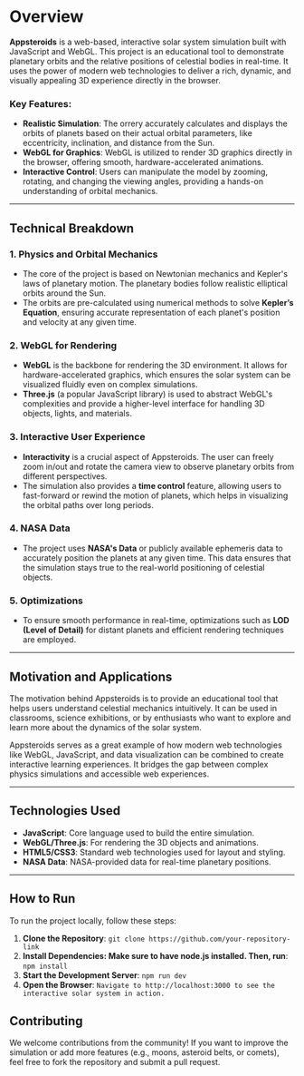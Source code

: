 # Overview

**Appsteroids** is a web-based, interactive solar system simulation built with JavaScript and WebGL. This project is an educational tool to demonstrate planetary orbits and the relative positions of celestial bodies in real-time. It uses the power of modern web technologies to deliver a rich, dynamic, and visually appealing 3D experience directly in the browser.

### Key Features:
- **Realistic Simulation**: The orrery accurately calculates and displays the orbits of planets based on their actual orbital parameters, like eccentricity, inclination, and distance from the Sun.
- **WebGL for Graphics**: WebGL is utilized to render 3D graphics directly in the browser, offering smooth, hardware-accelerated animations.
- **Interactive Control**: Users can manipulate the model by zooming, rotating, and changing the viewing angles, providing a hands-on understanding of orbital mechanics.

---

## Technical Breakdown

### 1. **Physics and Orbital Mechanics**
   - The core of the project is based on Newtonian mechanics and Kepler's laws of planetary motion. The planetary bodies follow realistic elliptical orbits around the Sun.
   - The orbits are pre-calculated using numerical methods to solve **Kepler’s Equation**, ensuring accurate representation of each planet's position and velocity at any given time.

### 2. **WebGL for Rendering**
   - **WebGL** is the backbone for rendering the 3D environment. It allows for hardware-accelerated graphics, which ensures the solar system can be visualized fluidly even on complex simulations.
   - **Three.js** (a popular JavaScript library) is used to abstract WebGL's complexities and provide a higher-level interface for handling 3D objects, lights, and materials.

### 3. **Interactive User Experience**
   - **Interactivity** is a crucial aspect of Appsteroids. The user can freely zoom in/out and rotate the camera view to observe planetary orbits from different perspectives.
   - The simulation also provides a **time control** feature, allowing users to fast-forward or rewind the motion of planets, which helps in visualizing the orbital paths over long periods.
  
### 4. **NASA Data**
   - The project uses **NASA's Data** or publicly available ephemeris data to accurately position the planets at any given time. This data ensures that the simulation stays true to the real-world positioning of celestial objects.

### 5. **Optimizations**
   - To ensure smooth performance in real-time, optimizations such as **LOD (Level of Detail)** for distant planets and efficient rendering techniques are employed.

---

## Motivation and Applications

The motivation behind Appsteroids is to provide an educational tool that helps users understand celestial mechanics intuitively. It can be used in classrooms, science exhibitions, or by enthusiasts who want to explore and learn more about the dynamics of the solar system.

Appsteroids serves as a great example of how modern web technologies like WebGL, JavaScript, and data visualization can be combined to create interactive learning experiences. It bridges the gap between complex physics simulations and accessible web experiences.

---

## Technologies Used

- **JavaScript**: Core language used to build the entire simulation.
- **WebGL/Three.js**: For rendering the 3D objects and animations.
- **HTML5/CSS3**: Standard web technologies used for layout and styling.
- **NASA Data**: NASA-provided data for real-time planetary positions.

---

## How to Run

To run the project locally, follow these steps:

1. **Clone the Repository**:
   ```git clone https://github.com/your-repository-link```
2. **Install Dependencies: Make sure to have node.js installed. Then, run**:
  ```npm install```
3. **Start the Development Server**:
```npm run dev```
4. **Open the Browser**:
```Navigate to http://localhost:3000 to see the interactive solar system in action.```

## Contributing
We welcome contributions from the community! If you want to improve the simulation or add more features (e.g., moons, asteroid belts, or comets), feel free to fork the repository and submit a pull request.

